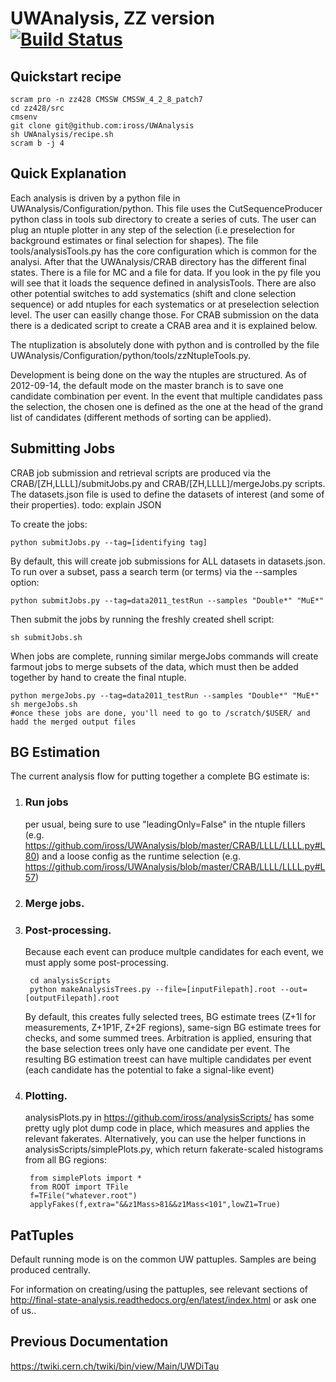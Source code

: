 UWAnalysis, ZZ version [![Build Status](http://login06.hep.wisc.edu:8080/job/UWAnalysis-42x/badge/icon)](http://login06.hep.wisc.edu:8080/job/UWAnalysis-42x/)
======================

Quickstart recipe
-----------------
    scram pro -n zz428 CMSSW CMSSW_4_2_8_patch7
    cd zz428/src                                                                                                                                                                                                    
    cmsenv
    git clone git@github.com:iross/UWAnalysis
    sh UWAnalysis/recipe.sh
    scram b -j 4

Quick Explanation
-----------------
Each analysis is driven by a python file in UWAnalysis/Configuration/python. This file uses the CutSequenceProducer python class in tools sub directory to create a series of cuts. The user can plug an ntuple plotter in any step of the selection (i.e preselection for background estimates or final selection for shapes). The file tools/analysisTools.py has the core configuration which is common for the analysi. After that the UWAnalysis/CRAB directory has the different final states. There is a file for MC and a file for data. If you look in the py file you will see that it loads the sequence defined in analysisTools. There are also other potential switches to add systematics (shift and clone selection sequence) or add ntuples for each systematics or at preselection selection level. The user can easilly change those. For CRAB submission on the data there is a dedicated script to create a CRAB area and it is explained below.

The ntuplization is absolutely done with python and is controlled by the file UWAnalysis/Configuration/python/tools/zzNtupleTools.py.

Development is being done on the way the ntuples are structured. As of 2012-09-14, the default mode on the master branch is to save one candidate combination per event. In the event that multiple candidates pass the selection, the chosen one is defined as the one at the head of the grand list of candidates (different methods of sorting can be applied).

Submitting Jobs
---------------
CRAB job submission and retrieval scripts are produced via the CRAB/[ZH,LLLL]/submitJobs.py and CRAB/[ZH,LLLL]/mergeJobs.py scripts. The datasets.json file is used to define the datasets of interest (and some of their properties). todo: explain JSON

To create the jobs:

    python submitJobs.py --tag=[identifying tag]
    
By default, this will create job submissions for ALL datasets in datasets.json. To run over a subset, pass a search term (or terms) via the --samples option:

    python submitJobs.py --tag=data2011_testRun --samples "Double*" "MuE*"
    
Then submit the jobs by running the freshly created shell script:

    sh submitJobs.sh

When jobs are complete, running similar mergeJobs commands will create farmout jobs to merge subsets of the data, which must then be added together by hand to create the final ntuple.
   
    python mergeJobs.py --tag=data2011_testRun --samples "Double*" "MuE*"
    sh mergeJobs.sh
    #once these jobs are done, you'll need to go to /scratch/$USER/ and hadd the merged output files

BG Estimation
-----------
The current analysis flow for putting together a complete BG estimate is:

1. ### Run jobs 
 
    per usual, being sure to use "leadingOnly=False" in the ntuple fillers (e.g. https://github.com/iross/UWAnalysis/blob/master/CRAB/LLLL/LLLL.py#L80) and a loose config as the runtime selection (e.g. https://github.com/iross/UWAnalysis/blob/master/CRAB/LLLL/LLLL.py#L57)
2. ### Merge jobs.
3. ### Post-processing. 

    Because each event can produce multple candidates for each event, we must apply some post-processing.
        
        cd analysisScripts
        python makeAnalysisTrees.py --file=[inputFilepath].root --out=[outputFilepath].root
    
    
    By default, this creates fully selected trees, BG estimate trees (Z+1l for measurements, Z+1P1F, Z+2F regions), same-sign BG estimate trees for checks, and some summed trees.
    Arbitration is applied, ensuring that the base selection trees only have one candidate per event.
    The resulting BG estimation treest can have multiple candidates per event (each candidate has the potential to fake a signal-like event)
4. ### Plotting. 
 
    analysisPlots.py in https://github.com/iross/analysisScripts/ has some pretty ugly plot dump code in place, which measures and applies the relevant fakerates.
    Alternatively, you can use the helper functions in analysisScripts/simplePlots.py, which return fakerate-scaled histograms from all BG regions:
        
        from simplePlots import *
        from ROOT import TFile
        f=TFile("whatever.root")
        applyFakes(f,extra="&&z1Mass>81&&z1Mass<101",lowZ1=True)

PatTuples
----------------
Default running mode is on the common UW pattuples. Samples are being produced centrally.

For information on creating/using the pattuples, see relevant sections of http://final-state-analysis.readthedocs.org/en/latest/index.html or ask one of us..

Previous Documentation
----------------------
https://twiki.cern.ch/twiki/bin/view/Main/UWDiTau
